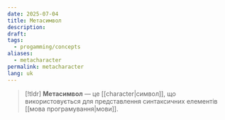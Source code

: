 ```yaml
---
date: 2025-07-04
title: Метасимвол
description: 
draft: 
tags:
  - progamming/concepts
aliases:
  - metacharacter
permalink: metacharacter
lang: uk
---
```


> [!tldr]
> **Метасимвол** — це [[character|символ]], що використовується для представлення синтаксичних елементів [[мова програмування|мови]].

